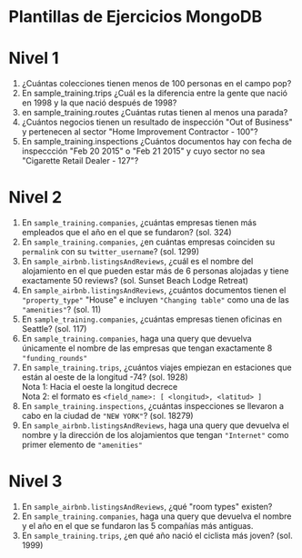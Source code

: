 # Plantillas de Ejercicios MongoDB

# Nivel 1
1. ¿Cuántas colecciones tienen menos de 100 personas en el campo pop?
2. En sample_training.trips ¿Cuál es la diferencia entre la gente que nació en 1998 y la que nació después de 1998?
3. en sample_training.routes ¿Cuántas rutas tienen al menos una parada?
4. ¿Cuántos negocios tienen un resultado de inspección "Out of Business" y pertenecen al sector "Home Improvement Contractor - 100"?
5. En sample_training.inspections ¿Cuántos documentos hay con fecha de inspeccción "Feb 20 2015" o "Feb 21 2015" y cuyo sector no sea "Cigarette Retail Dealer - 127"?

# Nivel 2
1. En `sample_training.companies`, ¿cuántas empresas tienen más empleados que el año en el que se fundaron? (sol. 324)
2. En `sample_training.companies`, ¿en cuántas empresas coinciden su `permalink` con su `twitter_username`? (sol. 1299)
3. En `sample_airbnb.listingsAndReviews`, ¿cuál es el nombre del alojamiento en el que pueden estar más de 6 personas alojadas y tiene exactamente 50 reviews? (sol. Sunset Beach Lodge Retreat)
4. En `sample_airbnb.listingsAndReviews`, ¿cuántos documentos tienen el `"property_type"` "House" e incluyen `"Changing table"` como una de las `"amenities"`? (sol. 11)
5. En `sample_training.companies`, ¿cuántas empresas tienen oficinas en Seattle? (sol. 117)
6. En `sample_training.companies`, haga una query que devuelva únicamente el nombre de las empresas que tengan exactamente 8 `"funding_rounds"`
7. En `sample_training.trips`, ¿cuántos viajes empiezan en estaciones que están al oeste de la longitud -74? (sol. 1928)  
   Nota 1: Hacia el oeste la longitud decrece  
   Nota 2: el formato es `<field_name>: [ <longitud>, <latitud> ]`
8. En `sample_training.inspections`, ¿cuántas inspecciones se llevaron a cabo en la ciudad de `"NEW YORK"`? (sol. 18279)
9. En `sample_airbnb.listingsAndReviews`, haga una query que devuelva el nombre y la dirección de los alojamientos que tengan `"Internet"` como primer elemento de `"amenities"`

# Nivel 3
1. En `sample_airbnb.listingsAndReviews`, ¿qué "room types" existen?  
2. En `sample_training.companies`, haga una query que devuelva el nombre y el año en el que se fundaron las 5 compañías más antiguas.  
3. En `sample_training.trips`, ¿en qué año nació el ciclista más joven? (sol. 1999)